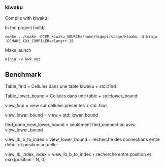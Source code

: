 ### kiwaku

Compile with kiwaku :

In the project build/
```
cmake ../cmake -DCPM_kiwaku_SOURCE=/home/higepi/stage/kiwaku -G Ninja -DCMAKE_CXX_COMPILER=clang++-15
```

Make launch
``` 
ninja -v kwk.out
```

## Benchmark

Table_find = Cellules dans une table kiwaku + std::find

Table_lower_bound = Cellules dans une table + std::lower_bound

view_find = view sur cellules présentes + std::find

view_lower_bound = view + std::lower_bound

find_conn_view_lower_bound = seulement find_connection avec view_lower_bound

view_lb_b_to_index = view_lower_bound + recherche des connections entre début et position actuelle

view_lb_index_index = view_lb_b_to_index + recherche entre position et max(position - N, 0) 